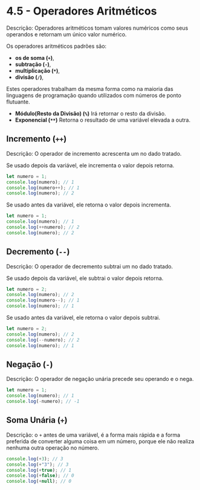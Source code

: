 # 4.5 - Operadores Aritméticos

Descrição: Operadores aritméticos tomam valores numéricos como seus operandos e retornam um único valor numérico.

Os operadores aritméticos padrões são:

- **os de soma (`+`)**,
- **subtração (`-`)**,
- **multiplicação (`*`)**,
- **divisão (`/`)**,

Estes operadores trabalham da mesma forma como na maioria das linguagens de programação quando utilizados com números de ponto flutuante.

- **Módulo(Resto da Divisão) (`%`)** Irá retornar o resto da divisão.
- **Exponencial (`**`)** Retorna o resultado de uma variável elevada a outra.

## Incremento (`++`)

Descrição: O operador de incremento acrescenta um no dado tratado.

Se usado depois da variável, ele incrementa o valor depois retorna.

```javascript
let numero = 1;
console.log(numero); // 1
console.log(numero++); // 1
console.log(numero); // 2
```

Se usado antes da variável, ele retorna o valor depois incrementa.

```javascript
let numero = 1;
console.log(numero); // 1
console.log(++numero); // 2
console.log(numero); // 2
```

## Decremento (`--`)

Descrição: O operador de decremento subtrai um no dado tratado.

Se usado depois da variável, ele subtrai o valor depois retorna.

```javascript
let numero = 2;
console.log(numero); // 2
console.log(numero--); // 1
console.log(numero); // 1
```

Se usado antes da variável, ele retorna o valor depois subtrai.

```javascript
let numero = 2;
console.log(numero); // 2
console.log(--numero); // 2
console.log(numero); // 1
```

## Negação (`-`)

Descrição: O operador de negação unária precede seu operando e o nega.

```javascript
let numero = 1;
console.log(numero); // 1
console.log(-numero); // -1
```

## Soma Unária (`+`)

Descrição: o `+` antes de uma variável, é a forma mais rápida e a forma preferida de converter alguma coisa em um número, porque ele não realiza nenhuma outra operação no número.

```javascript
console.log(+3); // 3
console.log(+"3"); // 3
console.log(+true); // 1
console.log(+false); // 0
console.log(+null); // 0
```
